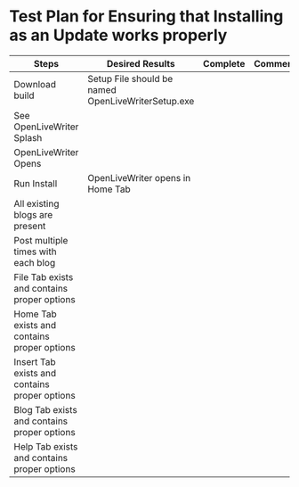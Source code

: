# Test Plan for Ensuring that Installing as an Update works properly
Steps                 | Desired Results                | Complete | Comments
----------------------|--------------------------------|----------| --------
Download build | Setup File should be named OpenLiveWriterSetup.exe |  | 
| See OpenLiveWriter Splash | |
| OpenLiveWriter Opens ||
Run Install | OpenLiveWriter opens in Home Tab ||
 | All existing blogs are present | |
 |Post multiple times with each blog | |
 | File Tab exists and contains proper options | |
 | Home Tab exists and contains proper options | |
 | Insert Tab exists and contains proper options | |
 | Blog Tab exists and contains proper options | | 
 | Help Tab exists and contains proper options | |


